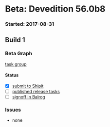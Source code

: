 # Beta: Devedition 56.0b8

### Started: 2017-08-31

## Build 1

### Beta Graph
[task group](https://tools.taskcluster.net/push-inspector/#/XCFWUEmqSS6rcOfbyNj3Gw)


#### Status
- [x] [submit to Shipit](https://wiki.mozilla.org/Release:Release_Automation_on_Mercurial:Starting_a_Release#Submit_to_Ship_It)
- [ ] [published release tasks](../how-tos/relpro.md#4-publish-release)
- [ ] [signoff in Balrog](../how-tos/relpro.md#3-signoffs)

### Issues
- none


